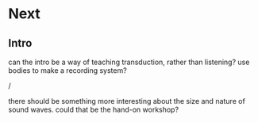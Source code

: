 # Next


## Intro

can the intro be a way of teaching transduction, rather than listening? use bodies to make a recording system?

/

there should be something more interesting about the size and nature of sound waves. could that be the hand-on workshop?


